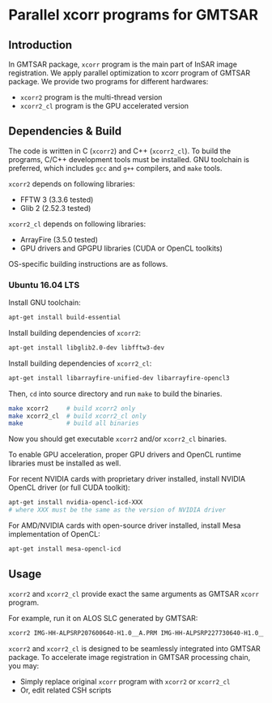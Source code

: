 # Parallel xcorr programs for GMTSAR

## Introduction

In GMTSAR package, `xcorr` program is the main part of InSAR image registration. We apply parallel optimization to xcorr program of GMTSAR package. We provide two programs for different hardwares:

- `xcorr2` program is the multi-thread version
- `xcorr2_cl`  program is the GPU accelerated version


## Dependencies & Build

The code is written in C (`xcorr2`) and C++ (`xcorr2_cl`). To build the programs, C/C++ development tools must be installed. GNU toolchain is preferred, which includes `gcc` and `g++` compilers, and `make` tools.

`xcorr2` depends on following libraries:
- FFTW 3 (3.3.6 tested)
- Glib 2 (2.52.3 tested)

`xcorr2_cl` depends on following libraries:
- ArrayFire (3.5.0 tested)
- GPU drivers and GPGPU libraries (CUDA or OpenCL toolkits)

OS-specific building instructions are as follows.


### Ubuntu 16.04 LTS

Install GNU toolchain:

```bash
apt-get install build-essential
```

Install building dependencies of `xcorr2`:

```bash
apt-get install libglib2.0-dev libfftw3-dev
```

Install building dependencies of `xcorr2_cl`:

```bash
apt-get install libarrayfire-unified-dev libarrayfire-opencl3
```

Then, `cd` into source directory and run `make` to build the binaries.

```bash
make xcorr2     # build xcorr2 only
make xcorr2_cl  # build xcorr2_cl only
make            # build all binaries
```

Now you should get executable `xcorr2` and/or `xcorr2_cl` binaries.

To enable GPU acceleration, proper GPU drivers and OpenCL runtime libraries must be installed as well.

For recent NVIDIA cards with proprietary driver installed, install NVIDIA OpenCL driver (or full CUDA toolkit):

```bash
apt-get install nvidia-opencl-icd-XXX
# where XXX must be the same as the version of NVIDIA driver
```

For AMD/NVIDIA cards with open-source driver installed, install Mesa implementation of OpenCL:

```bash
apt-get install mesa-opencl-icd
```


## Usage

`xcorr2` and `xcorr2_cl` provide exact the same arguments as GMTSAR `xcorr` program.

For example, run it on ALOS SLC generated by GMTSAR:

```bash
xcorr2 IMG-HH-ALPSRP207600640-H1.0__A.PRM IMG-HH-ALPSRP227730640-H1.0__A.PRM -xsearch 64 -ysearch 64 -nx 32 -ny 64 -range_interp 2 -interp 16
```

`xcorr2` and `xcorr2_cl` is designed to be seamlessly integrated into GMTSAR package. To accelerate image registration in GMTSAR processing chain, you may:

- Simply replace original `xcorr` program with `xcorr2` or `xcorr2_cl`
- Or, edit related CSH scripts
